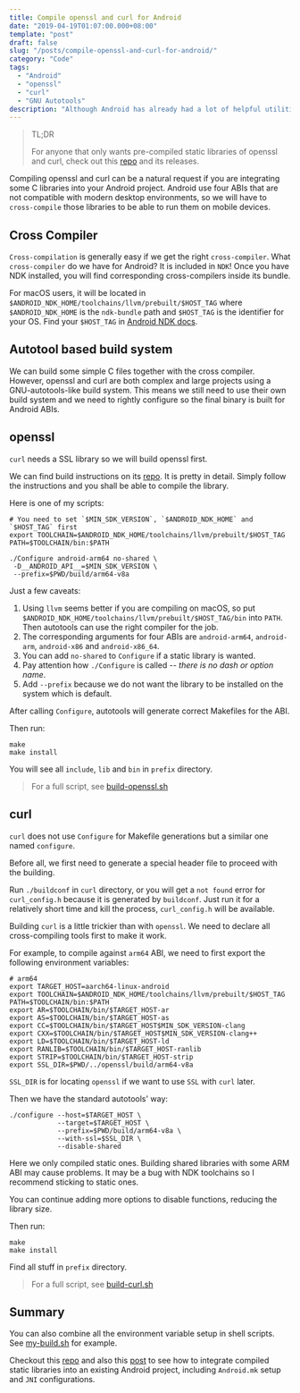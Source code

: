 ```yaml
---
title: Compile openssl and curl for Android
date: "2019-04-19T01:07:00.000+08:00"
template: "post"
draft: false
slug: "/posts/compile-openssl-and-curl-for-android/"
category: "Code"
tags:
  - "Android"
  - "openssl"
  - "curl"
  - "GNU Autotools"
description: "Although Android has already had a lot of helpful utilities for requests, we still need curl where we may integrate some C libraries which use curl. Since we now use SSL everywhere, it is also important to make openssl to work with Android too. Compiling the two popular libraries for Android seems an easy job, but there is not really a tutorial for this or any instruction to look for, hence this article."
---
```


>TL;DR
>
>For anyone that only wants pre-compiled static libraries of openssl and curl, check out this [repo](https://github.com/robertying/openssl-curl-android) and its releases.

Compiling openssl and curl can be a natural request if you are integrating some C libraries into your Android project. Android use four ABIs that are not compatible with modern desktop environments, so we will have to `cross-compile` those libraries to be able to run them on mobile devices.

## Cross Compiler

`Cross-compilation` is generally easy if we get the right `cross-compiler`. What `cross-compiler` do we have for Android? It is included in `NDK`! Once you have NDK installed, you will find corresponding cross-compilers inside its bundle.

For macOS users, it will be located in `$ANDROID_NDK_HOME/toolchains/llvm/prebuilt/$HOST_TAG` where `$ANDROID_NDK_HOME` is the `ndk-bundle` path and `$HOST_TAG` is the identifier for your OS. Find your `$HOST_TAG` in [Android NDK docs](https://developer.android.com/ndk/guides/other_build_systems#overview).

## Autotool based build system

We can build some simple C files together with the cross compiler. However, openssl and curl are both complex and large projects using a GNU-autotools-like build system. This means we still need to use their own build system and we need to rightly configure so the final binary is built for Android ABIs.

## openssl

`curl` needs a SSL library so we will build openssl first.

We can find build instructions on its [repo](https://github.com/openssl/openssl/blob/master/NOTES.ANDROID). It is pretty in detail. Simply follow the instructions and you shall be able to compile the library.

Here is one of my scripts:

```shell
# You need to set `$MIN_SDK_VERSION`, `$ANDROID_NDK_HOME` and `$HOST_TAG` first
export TOOLCHAIN=$ANDROID_NDK_HOME/toolchains/llvm/prebuilt/$HOST_TAG
PATH=$TOOLCHAIN/bin:$PATH

./Configure android-arm64 no-shared \
 -D__ANDROID_API__=$MIN_SDK_VERSION \
 --prefix=$PWD/build/arm64-v8a
```

Just a few caveats:

1. Using `llvm` seems better if you are compiling on macOS, so put `$ANDROID_NDK_HOME/toolchains/llvm/prebuilt/$HOST_TAG/bin` into `PATH`. Then autotools can use the right compiler for the job.
2. The corresponding arguments for four ABIs are `android-arm64`, `android-arm`, `android-x86` and `android-x86_64`.
3. You can add `no-shared` to `Configure` if a static library is wanted.
4. Pay attention how `./Configure` is called -- _there is no dash or option name_.
5. Add `--prefix` because we do not want the library to be installed on the system which is default.

After calling `Configure`, autotools will generate correct Makefiles for the ABI.

Then run:

```shell
make
make install
```

You will see all `include`, `lib` and `bin` in `prefix` directory.

>For a full script, see [build-openssl.sh](https://github.com/robertying/openssl-curl-android/blob/master/build-openssl.sh)

## curl

`curl` does not use `Configure` for Makefile generations but a similar one named `configure`.

Before all, we first need to generate a special header file to proceed with the building.

Run `./buildconf` in `curl` directory, or you will get a `not found` error for `curl_config.h` because it is generated by `buildconf`. Just run it for a relatively short time and kill the process, `curl_config.h` will be available.

Building `curl` is a little trickier than with `openssl`. We need to declare all cross-compiling tools first to make it work.

For example, to compile against `arm64` ABI, we need to first export the following environment variables:

```shell
# arm64
export TARGET_HOST=aarch64-linux-android
export TOOLCHAIN=$ANDROID_NDK_HOME/toolchains/llvm/prebuilt/$HOST_TAG
PATH=$TOOLCHAIN/bin:$PATH
export AR=$TOOLCHAIN/bin/$TARGET_HOST-ar
export AS=$TOOLCHAIN/bin/$TARGET_HOST-as
export CC=$TOOLCHAIN/bin/$TARGET_HOST$MIN_SDK_VERSION-clang
export CXX=$TOOLCHAIN/bin/$TARGET_HOST$MIN_SDK_VERSION-clang++
export LD=$TOOLCHAIN/bin/$TARGET_HOST-ld
export RANLIB=$TOOLCHAIN/bin/$TARGET_HOST-ranlib
export STRIP=$TOOLCHAIN/bin/$TARGET_HOST-strip
export SSL_DIR=$PWD/../openssl/build/arm64-v8a
```

`SSL_DIR` is for locating `openssl` if we want to use `SSL` with `curl` later.

Then we have the standard autotools' way:

```shell
./configure --host=$TARGET_HOST \
            --target=$TARGET_HOST \
            --prefix=$PWD/build/arm64-v8a \
            --with-ssl=$SSL_DIR \
            --disable-shared
```

Here we only compiled static ones. Building shared libraries with some ARM ABI may cause problems. It may be a bug with NDK toolchains so I recommend sticking to static ones.

You can continue adding more options to disable functions, reducing the library size.

Then run:

```shell
make
make install
```

Find all stuff in `prefix` directory.

>For a full script, see [build-curl.sh](https://github.com/robertying/openssl-curl-android/blob/master/build-curl.sh)

## Summary

You can also combine all the environment variable setup in shell scripts. See [my-build.sh](https://github.com/robertying/openssl-curl-android/blob/master/my-build.sh) for example.

Checkout this [repo](https://github.com/robertying/CampusNet-Android/blob/master/app/src/main/cpp/jni) and also this [post](/posts/use-android-ndk-with-different-build-systems) to see how to integrate compiled static libraries into an existing Android project, including `Android.mk` setup and `JNI` configurations.

